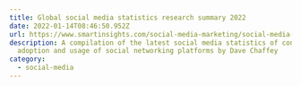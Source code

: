 ```yaml
---
title: Global social media statistics research summary 2022
date: 2022-01-14T08:46:50.952Z
url: https://www.smartinsights.com/social-media-marketing/social-media-strategy/new-global-social-media-research/
description: A compilation of the latest social media statistics of consumer
  adoption and usage of social networking platforms by Dave Chaffey
category:
  - social-media
---
```

